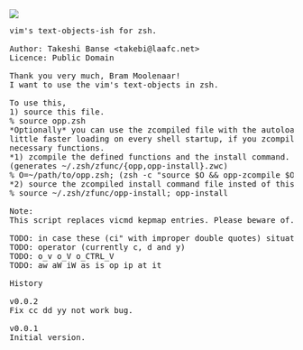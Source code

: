 <img src="http://github.com/hchbaw/opp.zsh/raw/readme/ciw.png" />

<pre>
vim's text-objects-ish for zsh.

Author: Takeshi Banse &lt;takebi@laafc.net&gt;
Licence: Public Domain

Thank you very much, Bram Moolenaar!
I want to use the vim's text-objects in zsh.

To use this,
1) source this file.
% source opp.zsh
*Optionally* you can use the zcompiled file with the autoloading for a
little faster loading on every shell startup, if you zcompile the
necessary functions.
*1) zcompile the defined functions and the install command.
(generates ~/.zsh/zfunc/{opp,opp-install}.zwc)
% O=~/path/to/opp.zsh; (zsh -c "source $O && opp-zcompile $O ~/.zsh/zfunc")
*2) source the zcompiled install command file insted of this file.
% source ~/.zsh/zfunc/opp-install; opp-install

Note:
This script replaces vicmd kepmap entries. Please beware of.

TODO: in case these (ci" with improper double quotes) situations.
TODO: operator (currently c, d and y)
TODO: o_v o_V o_CTRL_V
TODO: aw aW iW as is op ip at it

History

v0.0.2
Fix cc dd yy not work bug.

v0.0.1
Initial version.
</pre>
